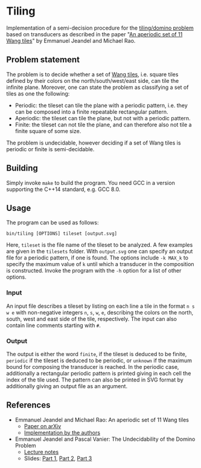 # Tiling

Implementation of a semi-decision procedure for the [tiling/domino problem](https://en.wikipedia.org/wiki/Wang_tile) based on transducers as described in the paper "[An aperiodic set of 11 Wang tiles](https://arxiv.org/abs/1506.06492)" by Emmanuel Jeandel and Michael Rao.

## Problem statement

The problem is to decide whether a set of [Wang tiles](https://en.wikipedia.org/wiki/Wang_tile), i.e. square tiles defined by their colors on the north/south/west/east side, can tile the infinite plane.
Moreover, one can state the problem as classifying a set of tiles as one the following:

- Periodic: the tileset can tile the plane with a periodic pattern, i.e. they can be composed into a finite repeatable rectangular pattern.
- Aperiodic: the tileset can tile the plane, but not with a periodic pattern.
- Finite: the tileset can not tile the plane, and can therefore also not tile a finite square of some size.

The problem is undecidable, however deciding if a set of Wang tiles is periodic or finite is semi-decidable.

## Building

Simply invoke `make` to build the program. You need GCC in a version supporting the C++14 standard, e.g. GCC 8.0.

## Usage

The program can be used as follows:
```
bin/tiling [OPTIONS] tileset [output.svg]
```
Here, `tileset` is the file name of the tileset to be analyzed. A few examples are given in the `tilesets` folder.
With `output.svg` one can specify an output file for a periodic pattern, if one is found.
The options include `-k MAX_k` to specify the maximum value of `k` until which a transducer in the composition is constructed.
Invoke the program with the `-h` option for a list of other options.

### Input

An input file describes a tileset by listing on each line a tile in the format `n s w e` with non-negative integers `n`, `s`, `w`, `e`, describing the colors on the north, south, west and east side of the tile, respectively.
The input can also contain line comments starting with `#`.

### Output

The output is either the word `finite`, if the tileset is deduced to be finite, `periodic` if the tileset is deduced to be periodic, or `unknown` if the maximum bound for composing the transducer is reached.
In the periodic case, additionally a rectangular periodic pattern is printed  giving in each cell the index of the tile used.
The pattern can also be printed in SVG format by additionally giving an output file as an argument.

## References

- Emmanuel Jeandel and Michael Rao: An aperiodic set of 11
Wang tiles
  - [Paper on arXiv](https://arxiv.org/abs/1506.06492)
  - [Implementation by the authors](https://framagit.org/mrao/small-wang-tile-sets)
- Emmanuel Jeandel and Pascal Vanier: The Undecidability of the Domino Problem
  - [Lecture notes](https://www.lacl.fr/~pvanier/rech/cirm.pdf)
  - Slides: [Part 1](https://www.cirm-math.fr/ProgWeebly/Renc1720/Jeandel.pdf),
    [Part 2](https://www.cirm-math.fr/ProgWeebly/Renc1720/Jeandel2.pdf),
    [Part 3](https://www.cirm-math.fr/ProgWeebly/Renc1720/Jeandel3.pdf)
